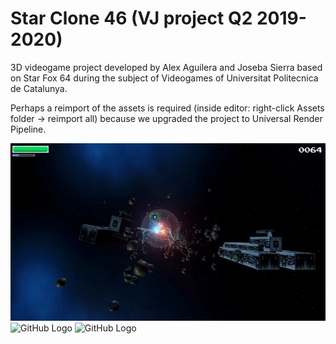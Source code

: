 # Star Clone 46 (VJ project Q2 2019-2020)

3D videogame project developed by Alex Aguilera and Joseba Sierra based on Star Fox 64 during the subject of Videogames of Universitat Politecnica de Catalunya.  

Perhaps a reimport of the assets is required (inside editor: right-click Assets folder -> reimport all) because we upgraded the project to Universal Render Pipeline.

![GitHub Logo](Images/gif1.gif)
![GitHub Logo](Images/gif2.gif)
![GitHub Logo](Images/gif3.gif)
